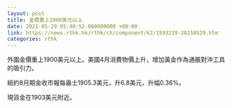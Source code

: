 ```yaml
---
layout: post
title: 金價重上1900美元以上
date: 2021-05-29 05:40:52.000000000 +08:00
link: https://news.rthk.hk/rthk/ch/component/k2/1593219-20210529.htm
categories: rthk
---
```


外圍金價重上1900美元以上。美國4月消費物價上升，增加黃金作為通脹對沖工具的吸引力。

紐約8月期金收市報每盎士1905.3美元，升6.8美元，升幅0.36%。

現貨金在1903美元附近。
